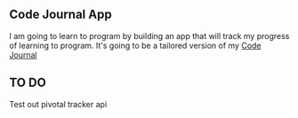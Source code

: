 ## Code Journal App

I am going to learn to program by building an app that will track my progress of learning to program. It's going to be a tailored version of my [Code Journal](https://github.com/DMWoodall/code-journal)

## TO DO

Test out pivotal tracker api

